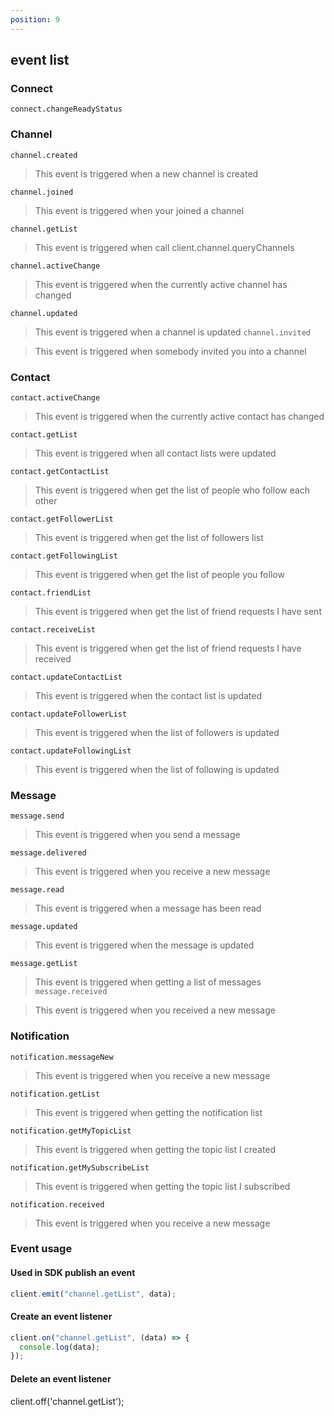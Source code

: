 ```yaml
---
position: 9
---
```


## event list

### Connect

`connect.changeReadyStatus`

### Channel

`channel.created`

> This event is triggered when a new channel is created

`channel.joined`

> This event is triggered when your joined a channel

`channel.getList`

> This event is triggered when call client.channel.queryChannels

`channel.activeChange`

> This event is triggered when the currently active channel has changed

`channel.updated`

> This event is triggered when a channel is updated
> `channel.invited`

> This event is triggered when somebody invited you into a channel

### Contact

`contact.activeChange`

> This event is triggered when the currently active contact has changed

`contact.getList`

> This event is triggered when all contact lists were updated

`contact.getContactList`

> This event is triggered when get the list of people who follow each other

`contact.getFollowerList`

> This event is triggered when get the list of followers list

`contact.getFollowingList`

> This event is triggered when get the list of people you follow

`contact.friendList`

> This event is triggered when get the list of friend requests I have sent

`contact.receiveList`

> This event is triggered when get the list of friend requests I have received

`contact.updateContactList`

> This event is triggered when the contact list is updated

`contact.updateFollowerList`

> This event is triggered when the list of followers is updated

`contact.updateFollowingList`

> This event is triggered when the list of following is updated

### Message

`message.send`

> This event is triggered when you send a message

`message.delivered`

> This event is triggered when you receive a new message

`message.read`

> This event is triggered when a message has been read

`message.updated`

> This event is triggered when the message is updated

`message.getList`

> This event is triggered when getting a list of messages
> `message.received`

> This event is triggered when you received a new message

### Notification

`notification.messageNew`

> This event is triggered when you receive a new message

`notification.getList`

> This event is triggered when getting the notification list

`notification.getMyTopicList`

> This event is triggered when getting the topic list I created

`notification.getMySubscribeList`

> This event is triggered when getting the topic list I subscribed

`notification.received`

> This event is triggered when you receive a new message

### Event usage

#### Used in SDK publish an event

```ts
client.emit("channel.getList", data);
```

#### Create an event listener

```ts
client.on("channel.getList", (data) => {
  console.log(data);
});
```

#### Delete an event listener

client.off('channel.getList');

